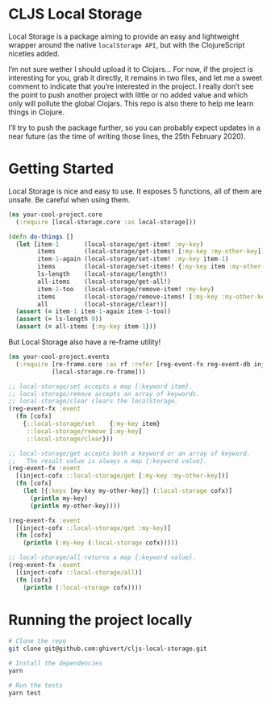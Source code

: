 # CLJS Local Storage

Local Storage is a package aiming to provide an easy and lightweight wrapper around the native `localStorage API`, but with the ClojureScript niceties added.

I’m not sure wether I should upload it to Clojars… For now, if the project is interesting for you, grab it directly, it remains in two files, and let me a sweet comment to indicate that you’re interested in the project. I really don’t see the point to push another project with little or no added value and which only will pollute the global Clojars. This repo is also there to help me learn things in Clojure.

I’ll try to push the package further, so you can probably expect updates in a near future (as the time of writing those lines, the 25th February 2020).

# Getting Started

Local Storage is nice and easy to use. It exposes 5 functions, all of them are unsafe. Be careful when using them.

```clojure
(ns your-cool-project.core
  (:require [local-storage.core :as local-storage]))

(defn do-things []
  (let [item-1       (local-storage/get-item! :my-key)
        items        (local-storage/get-items! [:my-key :my-other-key])
        item-1-again (local-storage/set-item! :my-key item-1)
        items        (local-storage/set-items! {:my-key item :my-other-key item})
        ls-length    (local-storage/length!)
        all-items    (local-storage/get-all!)
        item-1-too   (local-storage/remove-item! :my-key)
        items        (local-storage/remove-items! [:my-key :my-other-key])
        all          (local-storage/clear!)]
  (assert (= item-1 item-1-again item-1-too))
  (assert (= ls-length 0))
  (assert (= all-items {:my-key item-1}))
```

But Local Storage also have a re-frame utility!

```clojure
(ns your-cool-project.events
  (:require [re-frame.core :as rf :refer [reg-event-fx reg-event-db inject-cofx]]
            [local-storage.re-frame]))

;; local-storage/set accepts a map {:keyword item}.
;; local-storage/remove accepts an array of keywords.
;; local-storage/clear clears the localStorage.
(reg-event-fx :event
  (fn [cofx]
    {::local-storage/set    {:my-key item}
     ::local-storage/remove [:my-key]
     ::local-storage/clear}))

;; local-storage/get accepts both a keyword or an array of keyword.
;;   The result value is always a map {:keyword value}.
(reg-event-fx :event
  [(inject-cofx ::local-storage/get [:my-key :my-other-key])]
  (fn [cofx]
    (let [{:keys [my-key my-other-key]} (:local-storage cofx)]
      (println my-key)
      (println my-other-key))))

(reg-event-fx :event
  [(inject-cofx ::local-storage/get :my-key)]
  (fn [cofx]
    (println (:my-key (:local-storage cofx)))))

;; local-storage/all returns a map {:keyword value}.
(reg-event-fx :event
  [(inject-cofx ::local-storage/all)]
  (fn [cofx]
    (println (:local-storage cofx))))
```

# Running the project locally

```bash
# Clone the repo
git clone git@github.com:ghivert/cljs-local-storage.git

# Install the dependencies
yarn

# Run the tests
yarn test
```
